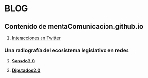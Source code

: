 # BLOG
## Contenido de mentaComunicacion.github.io

1. [Interacciones en Twitter](https://mentacomunicacion.github.io/2019/11/13/interacciones-en-twitter/)

### Una radiografía del ecosistema legislativo en redes

2. [**Senado2.0**](https://mentacomunicacion.github.io/2019/12/12/senado2-0/)

3. [**Diputados2.0**](https://mentacomunicacion.github.io/2019/12/20/diputados2-0/)
